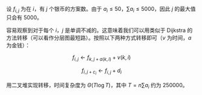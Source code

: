 设 $f_{i,j}$ 为在 $i$，有 $j$ 个银币的方案数。由于 $a_i\le 50$，$\sum a_i\le 5000$，因此 $j$ 的最大值只会有 $5000$。

容易观察到对于每个 $i$，$j$ 是单调不减的。这意味着我们可以用类似于 Dijkstra 的方法转移（可以看作分层图最短路）。按照以下两种方式转移即可（$v$ 为时间，$a$ 为金钱）：

$$f_{i,j}\leftarrow f_{k,j+a(k,i)}+v(k,i)$$

$$f_{i,j+c_i}\leftarrow f_{i,j}+d_i$$

用二叉堆实现转移，时间复杂度为 $\Theta(T\log T)$，其中 $T=n\sum a_i$ 约为 $250000$。
